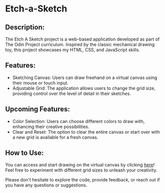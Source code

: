 # Etch-a-Sketch

## Description:
The Etch A Sketch project is a web-based application developed as part of The Odin Project curriculum. Inspired by the classic mechanical drawing toy, this project showcases my HTML, CSS, and JavaScript skills.

## Features:

- Sketching Canvas: Users can draw freehand on a virtual canvas using their mouse or touch input.
- Adjustable Grid: The application allows users to change the grid size, providing control over the level of detail in their sketches.

## Upcoming Features:

- Color Selection: Users can choose different colors to draw with, enhancing their creative possibilities.
- Clear and Reset: The option to clear the entire canvas or start over with a new grid is available for a fresh canvas.

## How to Use:
You can access and start drawing on the virtual canvas by clicking [here](https://monanaamani.github.io/Etch-a-Sketch/)! Feel free to experiment with different grid sizes to unleash your creativity.

Please don't hesitate to explore the code, provide feedback, or reach out if you have any questions or suggestions.